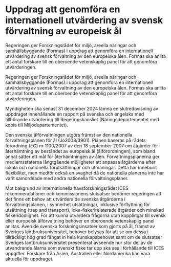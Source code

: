 # Uppdrag att genomföra en internationell utvärdering av svensk förvaltning av europeisk ål

Regeringen ger Forskningsrådet för miljö, areella näringar och samhällsbyggande (Formas) i uppdrag att genomföra en internationell utvärdering av svensk förvaltning av den europeiska ålen. Formas ska anlita ett antal forskare till en oberoende vetenskaplig panel för att genomföra utvärderingen.

Regeringen ger Forskningsrådet för miljö, areella näringar och samhällsbyggande (Formas) i uppdrag att genomföra en internationell utvärdering av svensk förvaltning av den europeiska ålen. Formas ska anlita ett antal forskare till en oberoende vetenskaplig panel för att genomföra utvärderingen.

Myndigheten ska senast 31 december 2024 lämna en slutredovisning av uppdraget innehållande en rapport på svenska och engelska med tillhörande utvärdering till Regeringskansliet (Näringsdepartementet med kopia till Miljödepartementet).

Den svenska ålförvaltningen utgörs främst av den nationella  förvaltningsplanen för ål (Jo2008/3901). Planen baseras på rådets förordning (EG) nr 1100/2007 av den 18 september 2007 om åtgärder för återhämtning av beståndet av europeisk ål (ålförordningen), som bland annat sätter ett mål för återhämtningen av ålen. Förvaltningsplanerna ger medlemsstaterna långtgående möjligheter att anpassa åtgärderna efter lokala och nationella förutsättningar och utmaningar. Detta har inneburit flexibilitet, men medför också en svaghet då de nationella planerna inte har varit samordnade med
andra nationella förvaltningsplaner.

Mot bakgrund av Internationella havsforskningsrådet ICES rekommendationer och kommissionens slutsatser bedömer regeringen att det finns ett behov att utvärdera de svenska åtgärderna i förvaltningsplanen, i synnerhet utsättningar, inklusive förflyttning för utsättning (trap and transport), icke-fiskerirelaterade åtgärder och minskad fiskeridödlighet. För att kunna utvärdera frågorna utan kopplingar till svensk eller europeisk ålförvaltning behöver en oberoende vetenskaplig panel anlitas. Även de svenska forskningsinsatser som gjorts på ål, främst av Sveriges lantbruksuniversitet, behöver belysas för att se om dessa i tillräckligt hög grad fångat in hela kunskapsbehovet samt om de slutsatser Sveriges lantbruksuniversitet presenterat avseende hur stor del av de utvandrande ålarna som svenskt fiske tar upp ska ses i förhållande till ICES uppgifter. Forskare från Asien, Australien eller Nordamerika kan vara aktuella för uppdraget.
